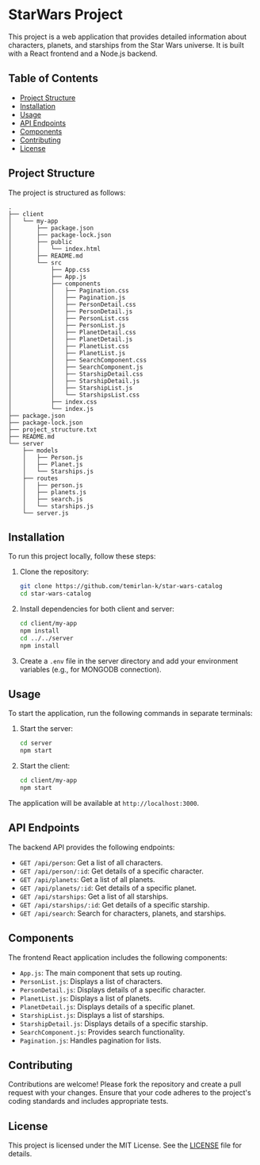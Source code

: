 # StarWars Project

This project is a web application that provides detailed information about characters, planets, and starships from the Star Wars universe. It is built with a React frontend and a Node.js backend.

## Table of Contents

- [Project Structure](#project-structure)
- [Installation](#installation)
- [Usage](#usage)
- [API Endpoints](#api-endpoints)
- [Components](#components)
- [Contributing](#contributing)
- [License](#license)

## Project Structure

The project is structured as follows:

```
.
├── client
│   └── my-app
│       ├── package.json
│       ├── package-lock.json
│       ├── public
│       │   └── index.html
│       ├── README.md
│       └── src
│           ├── App.css
│           ├── App.js
│           ├── components
│           │   ├── Pagination.css
│           │   ├── Pagination.js
│           │   ├── PersonDetail.css
│           │   ├── PersonDetail.js
│           │   ├── PersonList.css
│           │   ├── PersonList.js
│           │   ├── PlanetDetail.css
│           │   ├── PlanetDetail.js
│           │   ├── PlanetList.css
│           │   ├── PlanetList.js
│           │   ├── SearchComponent.css
│           │   ├── SearchComponent.js
│           │   ├── StarshipDetail.css
│           │   ├── StarshipDetail.js
│           │   ├── StarshipList.js
│           │   └── StarshipsList.css
│           ├── index.css
│           └── index.js
├── package.json
├── package-lock.json
├── project_structure.txt
├── README.md
└── server
    ├── models
    │   ├── Person.js
    │   ├── Planet.js
    │   └── Starships.js
    ├── routes
    │   ├── person.js
    │   ├── planets.js
    │   ├── search.js
    │   └── starships.js
    └── server.js

```



## Installation

To run this project locally, follow these steps:

1. Clone the repository:
    ```bash
    git clone https://github.com/temirlan-k/star-wars-catalog
    cd star-wars-catalog
    ```

2. Install dependencies for both client and server:
    ```bash
    cd client/my-app
    npm install
    cd ../../server
    npm install
    ```

3. Create a `.env` file in the server directory and add your environment variables (e.g., for MONGODB connection).

## Usage

To start the application, run the following commands in separate terminals:

1. Start the server:
    ```bash
    cd server
    npm start
    ```

2. Start the client:
    ```bash
    cd client/my-app
    npm start
    ```

The application will be available at `http://localhost:3000`.

## API Endpoints

The backend API provides the following endpoints:

- `GET /api/person`: Get a list of all characters.
- `GET /api/person/:id`: Get details of a specific character.
- `GET /api/planets`: Get a list of all planets.
- `GET /api/planets/:id`: Get details of a specific planet.
- `GET /api/starships`: Get a list of all starships.
- `GET /api/starships/:id`: Get details of a specific starship.
- `GET /api/search`: Search for characters, planets, and starships.

## Components

The frontend React application includes the following components:

- `App.js`: The main component that sets up routing.
- `PersonList.js`: Displays a list of characters.
- `PersonDetail.js`: Displays details of a specific character.
- `PlanetList.js`: Displays a list of planets.
- `PlanetDetail.js`: Displays details of a specific planet.
- `StarshipList.js`: Displays a list of starships.
- `StarshipDetail.js`: Displays details of a specific starship.
- `SearchComponent.js`: Provides search functionality.
- `Pagination.js`: Handles pagination for lists.

## Contributing

Contributions are welcome! Please fork the repository and create a pull request with your changes. Ensure that your code adheres to the project's coding standards and includes appropriate tests.

## License

This project is licensed under the MIT License. See the [LICENSE](LICENSE) file for details.
